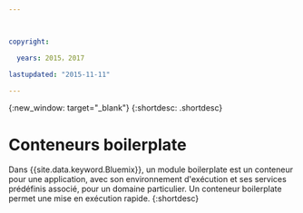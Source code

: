 ```yaml
---



copyright:

  years: 2015，2017

lastupdated: "2015-11-11"

---
```


{:new_window: target="_blank"}
{:shortdesc: .shortdesc}

# Conteneurs boilerplate

Dans {{site.data.keyword.Bluemix}}, un module boilerplate est un conteneur pour une application, avec son environnement d'exécution et ses services prédéfinis associé, pour un domaine particulier. Un conteneur boilerplate permet une mise en exécution rapide.
{:shortdesc}
